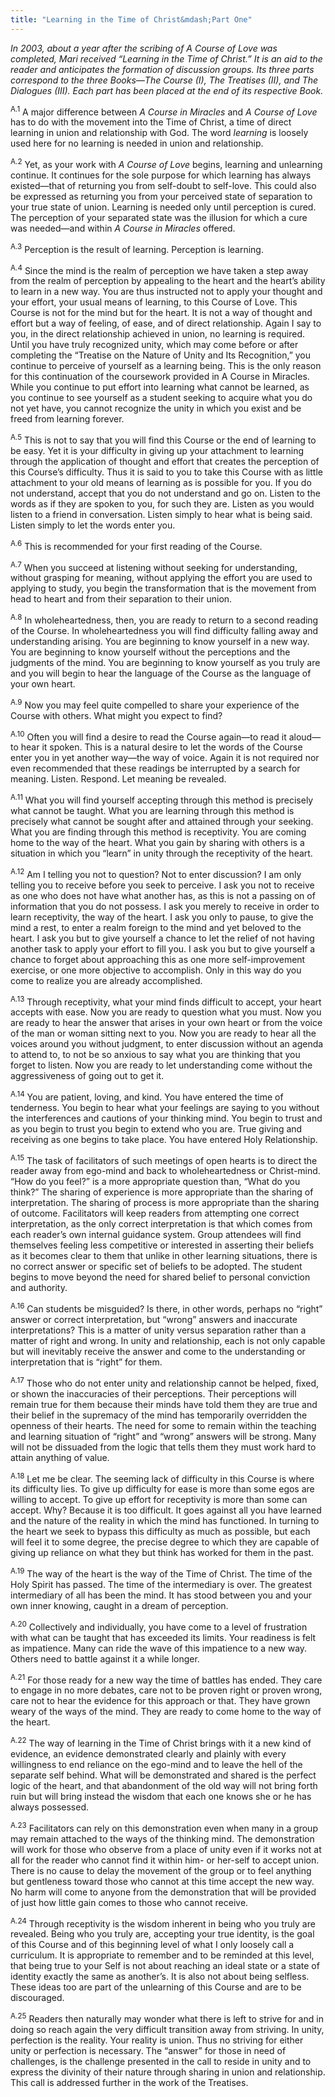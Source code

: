 ```yaml
---
title: "Learning in the Time of Christ&mdash;Part One"
---
```


*In 2003, about a year after the scribing of A Course of Love was
completed, Mari received “Learning in the Time of Christ.” It is an aid
to the reader and anticipates the formation of discussion groups. Its
three parts correspond to the three Books—The Course (I), The Treatises
(II), and The Dialogues (III). Each part has been placed at the end of
its respective Book.*

<sup>A.1</sup> A major difference between *A Course in Miracles* and *A
Course of Love* has to do with the movement into the Time of Christ, a
time of direct learning in union and relationship with God.  The word
*learning* is loosely used here for no learning is needed in union and
relationship. 

<sup>A.2</sup> Yet, as your work with *A Course of Love* begins,
learning and unlearning continue. It continues for the sole purpose for
which learning has always existed—that of returning you from self-doubt
to self-love. This could also be expressed as returning you from your
perceived state of separation to your true state of union.  Learning is
needed only until perception is cured. The perception of your separated
state was the illusion for which a cure was needed—and within *A Course
in Miracles* offered. 

<sup>A.3</sup> Perception is the result of learning. Perception is
learning. 

<sup>A.4</sup> Since the mind is the realm of perception we have taken a
step away from the realm of perception by appealing to the heart and the
heart’s ability to learn in a new way.  You are thus instructed not to
apply your thought and your effort, your usual means of learning, to
this Course of Love. This Course is not for the mind but for the heart.
It is not a way of thought and effort but a way of feeling, of ease, and
of direct relationship. Again I say to you, in the direct relationship
achieved in union, no learning is required.  Until you have truly
recognized unity, which may come before or after completing the
“Treatise on the Nature of Unity and Its Recognition,” you continue to
perceive of yourself as a learning being. This is the only reason for
this continuation of the coursework provided in A Course in Miracles.
While you continue to put effort into learning what cannot be learned,
as you continue to see yourself as a student seeking to acquire what you
do not yet have, you cannot recognize the unity in which you exist and
be freed from learning forever. 

<sup>A.5</sup> This is not to say that you will find this Course or the
end of learning to be easy.  Yet it is your difficulty in giving up your
attachment to learning through the application of thought and effort
that creates the perception of this Course’s difficulty. Thus it is said
to you to take this Course with as little attachment to your old means
of learning as is possible for you. If you do not understand, accept
that you do not understand and go on. Listen to the words as if they are
spoken to you, for such they are. Listen as you would listen to a friend
in conversation. Listen simply to hear what is being said. Listen simply
to let the words enter you. 

<sup>A.6</sup> This is recommended for your first reading of the Course. 

<sup>A.7</sup> When you succeed at listening without seeking for
understanding, without grasping for meaning, without applying the effort
you are used to applying to study, you begin the transformation that is
the movement from head to heart and from their separation to their
union. 

<sup>A.8</sup> In wholeheartedness, then, you are ready to return to a
second reading of the Course. In wholeheartedness you will find
difficulty falling away and understanding arising. You are beginning to
know yourself in a new way. You are beginning to know yourself without
the perceptions and the judgments of the mind. You are beginning to know
yourself as you truly are and you will begin to hear the language of the
Course as the language of your own heart. 

<sup>A.9</sup> Now you may feel quite compelled to share your experience
of the Course with others. What might you expect to find? 

<sup>A.10</sup> Often you will find a desire to read the Course again—to
read it aloud—to hear it spoken. This is a natural desire to let the
words of the Course enter you in yet another way—the way of voice. Again
it is not required nor even recommended that these readings be
interrupted by a search for meaning. Listen. Respond. Let meaning be
revealed. 

<sup>A.11</sup> What you will find yourself accepting through this
method is precisely what cannot be taught. What you are learning through
this method is precisely what cannot be sought after and attained
through your seeking. What you are finding through this method is
receptivity.  You are coming home to the way of the heart. What you gain
by sharing with others is a situation in which you “learn” in unity
through the receptivity of the heart. 

<sup>A.12</sup> Am I telling you not to question? Not to enter
discussion? I am only telling you to receive before you seek to
perceive. I ask you not to receive as one who does not have what another
has, as this is not a passing on of information that you do not possess.
I ask you merely to receive in order to learn receptivity, the way of
the heart. I ask you only to pause, to give the mind a rest, to enter a
realm foreign to the mind and yet beloved to the heart. I ask you but to
give yourself a chance to let the relief of not having another task to
apply your effort to fill you. I ask you but to give yourself a chance
to forget about approaching this as one more self-improvement exercise,
or one more objective to accomplish. Only in this way do you come to
realize you are already accomplished. 

<sup>A.13</sup> Through receptivity, what your mind finds difficult to
accept, your heart accepts with ease. Now you are ready to question what
you must.  Now you are ready to hear the answer that arises in your own
heart or from the voice of the man or woman sitting next to you. Now you
are ready to hear all the voices around you without judgment, to enter
discussion without an agenda to attend to, to not be so anxious to say
what you are thinking that you forget to listen. Now you are ready to
let understanding come without the aggressiveness of going out to get
it. 

<sup>A.14</sup> You are patient, loving, and kind. You have entered the
time of tenderness. You begin to hear what your feelings are saying to
you without the interferences and cautions of your thinking mind. You
begin to trust and as you begin to trust you begin to extend who you
are. True giving and receiving as one begins to take place. You have
entered Holy Relationship. 

<sup>A.15</sup> The task of facilitators of such meetings of open hearts
is to direct the reader away from ego-mind and back to wholeheartedness
or Christ-mind. “How do you feel?” is a more appropriate question than,
“What do you think?” The sharing of experience is more appropriate than
the sharing of interpretation. The sharing of process is more
appropriate than the sharing of outcome. Facilitators will keep readers
from attempting one correct interpretation, as the only correct
interpretation is that which comes from each reader’s own internal
guidance system. Group attendees will find themselves feeling less
competitive or interested in asserting their beliefs as it becomes clear
to them that unlike in other learning situations, there is no correct
answer or specific set of beliefs to be adopted. The student begins to
move beyond the need for shared belief to personal conviction and
authority. 

<sup>A.16</sup> Can students be misguided? Is there, in other words,
perhaps no “right” answer or correct interpretation, but “wrong” answers
and inaccurate interpretations? This is a matter of unity versus
separation rather than a matter of right and wrong. In unity and
relationship, each is not only capable but will inevitably receive the
answer and come to the understanding or interpretation that is “right”
for them. 

<sup>A.17</sup> Those who do not enter unity and relationship cannot be
helped, fixed, or shown the inaccuracies of their perceptions. Their
perceptions will remain true for them because their minds have told them
they are true and their belief in the supremacy of the mind has
temporarily overridden the openness of their hearts. The need for some
to remain within the teaching and learning situation of “right” and
“wrong” answers will be strong. Many will not be dissuaded from the
logic that tells them they must work hard to attain anything of value. 

<sup>A.18</sup> Let me be clear. The seeming lack of difficulty in this
Course is where its difficulty lies.  To give up difficulty for ease is
more than some egos are willing to accept. To give up effort for
receptivity is more than some can accept.  Why? Because it is too
difficult. It goes against all you have learned and the nature of the
reality in which the mind has functioned. In turning to the heart we
seek to bypass this difficulty as much as possible, but each will feel
it to some degree, the precise degree to which they are capable of
giving up reliance on what they but think has worked for them in the
past. 

<sup>A.19</sup> The way of the heart is the way of the Time of Christ.
The time of the Holy Spirit has passed. The time of the intermediary is
over. The greatest intermediary of all has been the mind. It has stood
between you and your own inner knowing, caught in a dream of perception. 

<sup>A.20</sup> Collectively and individually, you have come to a level
of frustration with what can be taught that has exceeded its limits.
Your readiness is felt as impatience. Many can ride the wave of this
impatience to a new way. Others need to battle against it a while
longer. 

<sup>A.21</sup> For those ready for a new way the time of battles has
ended.  They care to engage in no more debates, care not to be proven
right or proven wrong, care not to hear the evidence for this approach
or that.  They have grown weary of the ways of the mind. They are ready
to come home to the way of the heart. 

<sup>A.22</sup> The way of learning in the Time of Christ brings with it
a new kind of evidence, an evidence demonstrated clearly and plainly
with every willingness to end reliance on the ego-mind and to leave the
hell of the separate self behind. What will be demonstrated and shared
is the perfect logic of the heart, and that abandonment of the old way
will not bring forth ruin but will bring instead the wisdom that each
one knows she or he has always possessed.

<sup>A.23</sup> Facilitators can rely on this demonstration even when
many in a group may remain attached to the ways of the thinking mind.
The demonstration will work for those who observe from a place of unity
even if it works not at all for the reader who cannot find it within
him- or her-self to accept union. There is no cause to delay the
movement of the group or to feel anything but gentleness toward those
who cannot at this time accept the new way. No harm will come to anyone
from the demonstration that will be provided of just how little gain
comes to those who cannot receive. 

<sup>A.24</sup> Through receptivity is the wisdom inherent in being who
you truly are revealed. Being who you truly are, accepting your true
identity, is the goal of this Course and of this beginning level of what
I only loosely call a curriculum. It is appropriate to remember and to
be reminded at this level, that being true to your Self is not about
reaching an ideal state or a state of identity exactly the same as
another’s. It is also not about being selfless. These ideas too are part
of the unlearning of this Course and are to be discouraged.

<sup>A.25</sup> Readers then naturally may wonder what there is left to
strive for and in doing so reach again the very difficult transition
away from striving. In unity, perfection is the reality. Your reality is
union.  Thus no striving for either unity or perfection is necessary.
The “answer” for those in need of challenges, is the challenge presented
in the call to reside in unity and to express the divinity of their
nature through sharing in union and relationship. This call is addressed
further in the work of the Treatises.


